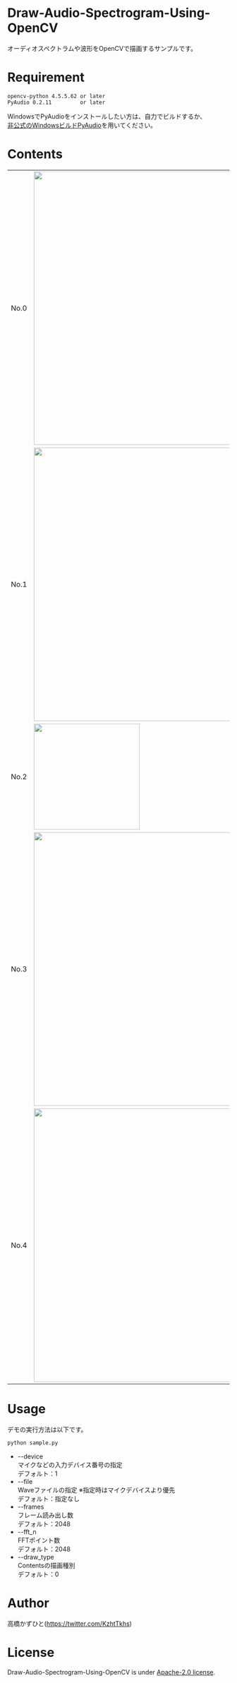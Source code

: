 # Draw-Audio-Spectrogram-Using-OpenCV
オーディオスペクトラムや波形をOpenCVで描画するサンプルです。<br>

# Requirement
```
opencv-python 4.5.5.62 or later
PyAudio 0.2.11         or later
```

WindowsでPyAudioをインストールしたい方は、自力でビルドするか、<br>
[非公式のWindowsビルドPyAudio](https://www.lfd.uci.edu/~gohlke/pythonlibs/#pyaudio)を用いてください。


# Contents
<table>
    <tr>
        <td width="50">
            No.0
        </td>
        <td width="640">
            <img src="https://user-images.githubusercontent.com/37477845/184486210-a7b4f36e-ebc6-4a3b-99e4-2a94ecc9bb8d.gif" loading="lazy" width="620px">
        </td>
    </tr>
    <tr>
        <td width="50">
            No.1
        </td>
        <td width="640">
            <img src="https://user-images.githubusercontent.com/37477845/184486230-f57a14bd-4616-4c84-93b2-51b66b5d4030.gif" loading="lazy" width="620px">
        </td>
    </tr>
    <tr>
        <td width="50">
            No.2
        </td>
        <td width="640">
            <img src="https://user-images.githubusercontent.com/37477845/184486234-50d0caad-6deb-4c81-9871-f0d3235a95b3.gif" loading="lazy" width="240px">
        </td>
    </tr>
    <tr>
        <td width="50">
            No.3
        </td>
        <td width="640">
            <img src="https://user-images.githubusercontent.com/37477845/184486246-6225aab4-71a6-4d16-9ffe-36f8950cf340.gif" loading="lazy" width="620px">
        </td>
    </tr>
    <tr>
        <td width="50">
            No.4
        </td>
        <td width="640">
            <img src="https://user-images.githubusercontent.com/37477845/184486280-d920223c-678b-4581-ae4e-a47200e46e4e.gif" loading="lazy" width="620px">
        </td>
    </tr>
</table>

# Usage
デモの実行方法は以下です。
```bash
python sample.py
```
* --device<br>
マイクなどの入力デバイス番号の指定<br>
デフォルト：1
* --file<br>
Waveファイルの指定 ※指定時はマイクデバイスより優先<br>
デフォルト：指定なし
* --frames<br>
フレーム読み出し数<br>
デフォルト：2048
* --fft_n<br>
FFTポイント数<br>
デフォルト：2048
* --draw_type<br>
Contentsの描画種別<br>
デフォルト：0

# Author
高橋かずひと(https://twitter.com/KzhtTkhs)
 
# License 
Draw-Audio-Spectrogram-Using-OpenCV is under [Apache-2.0 license](LICENSE).<br><br>
